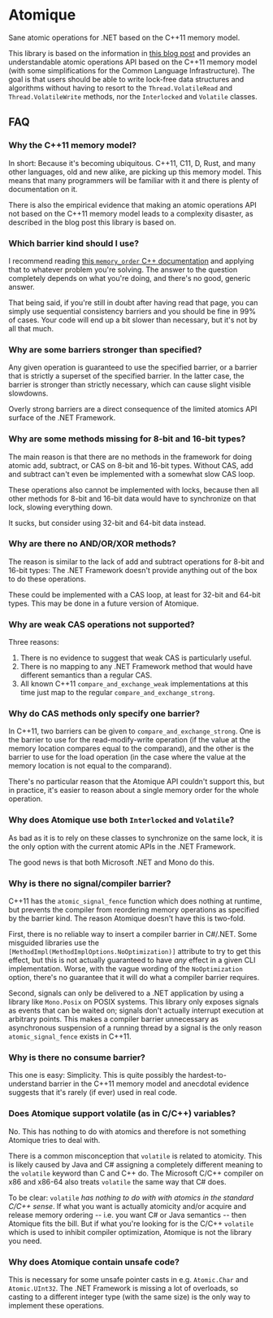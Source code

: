 # Atomique

Sane atomic operations for .NET based on the C++11 memory model.

This library is based on the information in
[this blog post](http://blog.alexrp.com/2014/03/30/dot-net-atomics-and-memory-model-semantics)
and provides an understandable atomic operations API based on the C++11 memory
model (with some simplifications for the Common Language Infrastructure). The
goal is that users should be able to write lock-free data structures and
algorithms without having to resort to the `Thread.VolatileRead` and
`Thread.VolatileWrite` methods, nor the `Interlocked` and `Volatile` classes.

## FAQ

### Why the C++11 memory model?

In short: Because it's becoming ubiquitous. C++11, C11, D, Rust, and many other
languages, old and new alike, are picking up this memory model. This means that
many programmers will be familiar with it and there is plenty of documentation
on it.

There is also the empirical evidence that making an atomic operations API not
based on the C++11 memory model leads to a complexity disaster, as described in
the blog post this library is based on.

### Which barrier kind should I use?

I recommend reading
[this `memory_order` C++ documentation](http://en.cppreference.com/w/cpp/atomic/memory_order)
and applying that to whatever problem you're solving. The answer to the
question completely depends on what you're doing, and there's no good, generic
answer.

That being said, if you're still in doubt after having read that page, you can
simply use sequential consistency barriers and you should be fine in 99% of
cases. Your code will end up a bit slower than necessary, but it's not by all
that much.

### Why are some barriers stronger than specified?

Any given operation is guaranteed to use the specified barrier, or a barrier
that is strictly a superset of the specified barrier. In the latter case, the
barrier is stronger than strictly necessary, which can cause slight visible
slowdowns.

Overly strong barriers are a direct consequence of the limited atomics API
surface of the .NET Framework.

### Why are some methods missing for 8-bit and 16-bit types?

The main reason is that there are no methods in the framework for doing atomic
add, subtract, or CAS on 8-bit and 16-bit types. Without CAS, add and subtract
can't even be implemented with a somewhat slow CAS loop.

These operations also cannot be implemented with locks, because then all other
methods for 8-bit and 16-bit data would have to synchronize on that lock,
slowing everything down.

It sucks, but consider using 32-bit and 64-bit data instead.

### Why are there no AND/OR/XOR methods?

The reason is similar to the lack of add and subtract operations for 8-bit and
16-bit types: The .NET Framework doesn't provide anything out of the box to do
these operations.

These could be implemented with a CAS loop, at least for 32-bit and 64-bit
types. This may be done in a future version of Atomique.

### Why are weak CAS operations not supported?

Three reasons:

1. There is no evidence to suggest that weak CAS is particularly useful.
2. There is no mapping to any .NET Framework method that would have different
   semantics than a regular CAS.
3. All known C++11 `compare_and_exchange_weak` implementations at this time
   just map to the regular `compare_and_exchange_strong`.

### Why do CAS methods only specify one barrier?

In C++11, two barriers can be given to `compare_and_exchange_strong`. One is
the barrier to use for the read-modify-write operation (if the value at the
memory location compares equal to the comparand), and the other is the
barrier to use for the load operation (in the case where the value at the
memory location is not equal to the comparand).

There's no particular reason that the Atomique API couldn't support this, but
in practice, it's easier to reason about a single memory order for the whole
operation.

### Why does Atomique use both `Interlocked` and `Volatile`?

As bad as it is to rely on these classes to synchronize on the same lock, it is
the only option with the current atomic APIs in the .NET Framework.

The good news is that both Microsoft .NET and Mono do this.

### Why is there no signal/compiler barrier?

C++11 has the `atomic_signal_fence` function which does nothing at runtime, but
prevents the compiler from reordering memory operations as specified by the
barrier kind. The reason Atomique doesn't have this is two-fold.

First, there is no reliable way to insert a compiler barrier in C#/.NET. Some
misguided libraries use the `[MethodImpl(MethodImplOptions.NoOptimization)]`
attribute to try to get this effect, but this is not actually guaranteed to
have *any* effect in a given CLI implementation. Worse, with the vague wording
of the `NoOptimization` option, there's no guarantee that it will do what a
compiler barrier requires.

Second, signals can only be delivered to a .NET application by using a library
like `Mono.Posix` on POSIX systems. This library only exposes signals as events
that can be waited on; signals don't actually interrupt execution at arbitrary
points. This makes a compiler barrier unnecessary as asynchronous suspension
of a running thread by a signal is the only reason `atomic_signal_fence` exists
in C++11.

### Why is there no consume barrier?

This one is easy: Simplicity. This is quite possibly the hardest-to-understand
barrier in the C++11 memory model and anecdotal evidence suggests that it's
rarely (if ever) used in real code.

### Does Atomique support volatile (as in C/C++) variables?

No. This has nothing to do with atomics and therefore is not something Atomique
tries to deal with.

There is a common misconception that `volatile` is related to atomicity. This
is likely caused by Java and C# assigning a completely different meaning to the
`volatile` keyword than C and C++ do. The Microsoft C/C++ compiler on x86 and
x86-64 also treats `volatile` the same way that C# does.

To be clear: `volatile` *has nothing to do with with atomics in the standard
C/C++ sense*. If what you want is actually atomicity and/or acquire and release
memory ordering -- i.e. you want C# or Java semantics -- then Atomique fits the
bill. But if what you're looking for is the C/C++ `volatile` which is used to
inhibit compiler optimization, Atomique is not the library you need.

### Why does Atomique contain unsafe code?

This is necessary for some unsafe pointer casts in e.g. `Atomic.Char` and
`Atomic.UInt32`. The .NET Framework is missing a lot of overloads, so casting
to a different integer type (with the same size) is the only way to implement
these operations.
